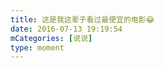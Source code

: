 ```yaml
---
title: 这是我这辈子看过最便宜的电影😂
date: 2016-07-13 19:19:54
mCategories: [说说]
type: moment
---
```


<div id="pics-20160713191954"></div>

<script src="/lib/moment/pics.js"></script>
<script>
var data = [
    {"link": "2016-07-13_000000.jpeg", "type": "shuoshuo"}
];
picsRender(data, "pics-20160713191954");
</script>
